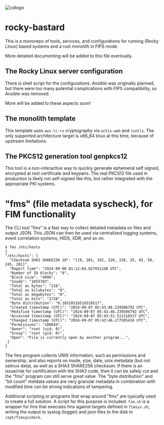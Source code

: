 ![cdlogo](https://carefuldata.com/images/cdlogo.png)

# rocky-bastard

This is a monorepo of tools, services, and configurations for running (Rocky Linux) based systems and a rust monolith in FIPS mode.

More detailed documenting will be added to this file eventually.

## The Rocky Linux server configuration

There is shell script for the configurations. Ansible was originally planned, but there were too many potential complications with FIPS compatibility, so Ansible was removed.

More will be added to these aspects soon!

## The monolith template

This template uses `aws-lc-rs` cryptography via `actix-web` and `rustls`. The only supported architecture target is x86_64 linux at this time, because of upstream limitations.  

## The PKCS12 generation tool genpkcs12

This tool is a non-interactive way to quickly generate ephemeral self signed, encrypted at rest certificate and keypairs.
The real PKCS12 file used in production is likely not self-signed like this, but rather integrated with
the appropriate PKI systems.

# "fms" (file metadata syscheck), for FIM functionality

The CLI tool "fms" is a fast way to collect detailed metadata on files and output JSON.
This JSON can then be used via centralized logging systems, event correlation systems, HIDS, XDR, and so on.

```
λ fms /etc/hosts
{
"/etc/hosts": {
  "Checksum SHA3 SHAKE256 10": "[19, 201, 192, 220, 228, 35, 92, 58, 245, 201]",
  "Report time": "2024-09-08 01:12:04.827931248 UTC",
  "Number of IO blocks": "8",
  "Block size": "4096",
  "Inode": "1055783",
  "Total as bytes": "216",
  "Total as kilobytes": "0",
  "Total as megabytes": "0",
  "Total as bits": "1728",
  "Byte distribution": "0.18518518518518517",
  "Created timestamp (UTC)": "2024-09-07 05:43:46.239506792 UTC",
  "Modified timestamp (UTC)": "2024-09-07 05:43:46.239506792 UTC",
  "Accessed timestamp (UTC)": "2024-09-07 05:43:51.511316537 UTC",
  "Changed timestamp (UTC)": "2024-09-07 05:43:46.277505416 UTC",
  "Permissions": "100644",
  "Owner": "root (uid: 0)",
  "Group": "root (gid: 0)",
  "Open": "File is currently open by another program...",
 }
}
```

The fms program collects UNIX information, such as permissions and ownership, and also reports
on inode, size, date, unix metadata (but not selinux data), as well as a SHA3 SHAKE256 checksum.
If there is an issue/risk for certification with the SHA3 code, then it can be safely cut
and the "fms" program can still serve great value. The "byte distribution" and "bit count" metdata
values are very granular metadata in combination with modified time can be strong indications
of tampering.

Additional scripting or programs that wrap around "fms" are typically used to create a full solution.
A script for this purpose is included: `fim.sh` is a wrapper for fms that executes fms against targets
defined in `fimsys.sh`, writing the output to syslog (logger) and json files to the disk in `/opt/fimsyscheck`.

